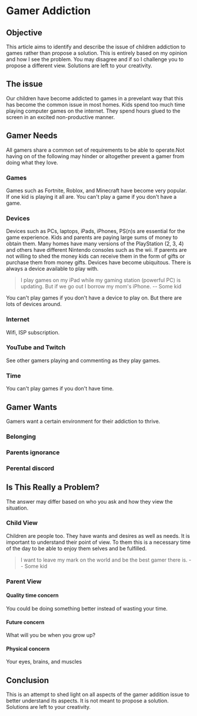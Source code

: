# Gamer Addiction

## Objective

This article aims to identify and describe the issue of children addiction to games rather than propose a solution. This is entirely based on my opinion and how I see the problem. You may disagree and if so I challenge you to propose a different view. Solutions are left to your creativity.

## The issue

Our children have become addicted to games in a prevelant way that this has become the common issue in most homes. Kids spend too much time playing computer games on the internet. They spend hours glued to the screen in an excited non-productive manner.

## Gamer Needs

All gamers share a common set of requirements to be able to operate.Not having on of the following may hinder or altogether prevent a gamer from doing what they love.

### Games

Games such as Fortnite, Roblox, and Minecraft have become very popular. If one kid is playing it all are.
You can't play a game if you don't have a game.

### Devices

Devices such as PCs, laptops, iPads, iPhones, PS(n)s are essential for the game experience. Kids and parents are paying large sums of money to obtain them. Many homes have many versions of the PlayStation (2, 3, 4) and others have different Nintendo consoles such as the wii. If parents are not willing to shed the money kids can receive them in the form of gifts or purchase them from money gifts.
Devices have become ubiquitous. There is always a device available to play with.

> I play games on my iPad while my gaming station (powerful PC) is updating. But if we go out I borrow my mom's iPhone. -- Some kid

You can't play games if you don't have a device to play on. But there are lots of devices around.

### Internet

Wifi, ISP subscription.

### YouTube and Twitch

See other gamers playing and commenting as they play games.

### Time

You can't play games if you don't have time.

## Gamer Wants

Gamers want a certain environment for their addiction to thrive.

### Belonging

### Parents ignorance

### Perental discord

## Is This Really a Problem?

The answer may differ based on who you ask and how they view the situation.

### Child View

Children are people too. They have wants and desires as well as needs. It is important to understand their point of view. To them this is a necessary time of the day to be able to enjoy them selves and be fulfilled.

> I want to leave my mark on the world and be the best gamer there is.
> -- Some kid

### Parent View

#### Quality time concern

You could be doing something better instead of wasting your time.

#### Future concern

What will you be when you grow up?

#### Physical concern

Your eyes, brains, and muscles

## Conclusion

This is an attempt to shed light on all aspects of the gamer addition issue to better understand its aspects. It is not meant to propose a solution. Solutions are left to your creativity.
